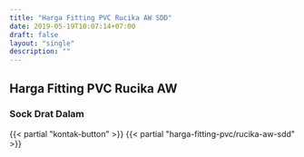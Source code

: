 ```yaml
---
title: "Harga Fitting PVC Rucika AW SDD"
date: 2019-05-19T10:07:14+07:00
draft: false
layout: "single"
description: ""
---
```


## Harga Fitting PVC Rucika AW 
### Sock Drat Dalam
{{< partial "kontak-button" >}}
{{< partial "harga-fitting-pvc/rucika-aw-sdd" >}}